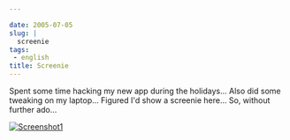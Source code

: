 ```yaml
---

date: 2005-07-05
slug: |
  screenie
tags:
 - english
title: Screenie
---
```


Spent some time hacking my new app during the holidays... Also did some
tweaking on my laptop... Figured I'd show a screenie here... So, without
further ado...

[![Screenshot1](http://photos18.flickr.com/23808406_abba575964.jpg)](http://photos18.flickr.com/23808406_abba575964_o.png)
